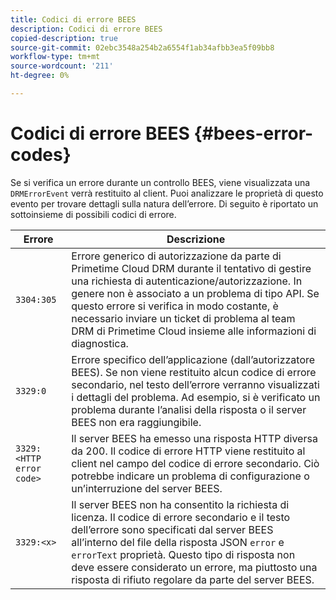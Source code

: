 ```yaml
---
title: Codici di errore BEES
description: Codici di errore BEES
copied-description: true
source-git-commit: 02ebc3548a254b2a6554f1ab34afbb3ea5f09bb8
workflow-type: tm+mt
source-wordcount: '211'
ht-degree: 0%

---
```


# Codici di errore BEES {#bees-error-codes}

<!--<a id="section_81946679E1114DBA9FE173D0AA9E2F09"></a>-->

Se si verifica un errore durante un controllo BEES, viene visualizzata una `DRMErrorEvent` verrà restituito al client. Puoi analizzare le proprietà di questo evento per trovare dettagli sulla natura dell’errore. Di seguito è riportato un sottoinsieme di possibili codici di errore.

| Errore | Descrizione |
|---|---|
| `3304:305` | Errore generico di autorizzazione da parte di Primetime Cloud DRM durante il tentativo di gestire una richiesta di autenticazione/autorizzazione. In genere non è associato a un problema di tipo API. Se questo errore si verifica in modo costante, è necessario inviare un ticket di problema al team DRM di Primetime Cloud insieme alle informazioni di diagnostica. |
| `3329:0` | Errore specifico dell’applicazione (dall’autorizzatore BEES). Se non viene restituito alcun codice di errore secondario, nel testo dell’errore verranno visualizzati i dettagli del problema. Ad esempio, si è verificato un problema durante l’analisi della risposta o il server BEES non era raggiungibile. |
| `3329:<HTTP error code>` | Il server BEES ha emesso una risposta HTTP diversa da 200. Il codice di errore HTTP viene restituito al client nel campo del codice di errore secondario. Ciò potrebbe indicare un problema di configurazione o un’interruzione del server BEES. |
| `3329:<x>` | Il server BEES non ha consentito la richiesta di licenza. Il codice di errore secondario e il testo dell’errore sono specificati dal server BEES all’interno del file della risposta JSON `error` e `errorText` proprietà. Questo tipo di risposta non deve essere considerato un errore, ma piuttosto una risposta di rifiuto regolare da parte del server BEES. |
